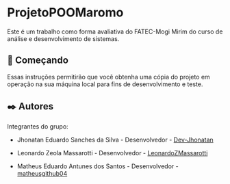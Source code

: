# ProjetoPOOMaromo

Este é um trabalho como forma avaliativa do FATEC-Mogi Mirim do curso de análise e desenvolvimento de sistemas. 

## :rocket: Começando

Essas instruções permitirão que você obtenha uma cópia do projeto em operação na sua máquina local para fins de desenvolvimento e teste.

## :black_nib: Autores

Integrantes do grupo:


* Jhonatan Eduardo Sanches da Silva - Desenvolvedor - [Dev-Jhonatan](https://github.com/Dev-Jhonatan/)

* Leonardo Zeola Massarotti - Desenvolvedor - [LeonardoZMassarotti](https://github.com/LeonardoZMassarotti/)

* Matheus Eduardo Antunes dos Santos - Desenvolvedor - [matheusgithub04](https://github.com/matheusgithub04)
